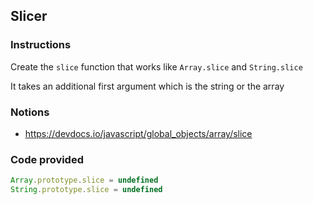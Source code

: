 ## Slicer

### Instructions

Create the `slice` function that works like `Array.slice` and `String.slice`

It takes an additional first argument which is the string or the array


### Notions

- https://devdocs.io/javascript/global_objects/array/slice


### Code provided
```js
Array.prototype.slice = undefined
String.prototype.slice = undefined
```
